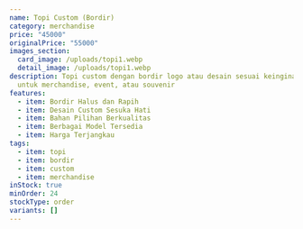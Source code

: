 ```yaml
---
name: Topi Custom (Bordir)
category: merchandise
price: "45000"
originalPrice: "55000"
images_section:
  card_image: /uploads/topi1.webp
  detail_image: /uploads/topi1.webp
description: Topi custom dengan bordir logo atau desain sesuai keinginan. Cocok
  untuk merchandise, event, atau souvenir
features:
  - item: Bordir Halus dan Rapih
  - item: Desain Custom Sesuka Hati
  - item: Bahan Pilihan Berkualitas
  - item: Berbagai Model Tersedia
  - item: Harga Terjangkau
tags:
  - item: topi
  - item: bordir
  - item: custom
  - item: merchandise
inStock: true
minOrder: 24
stockType: order
variants: []
---
```

